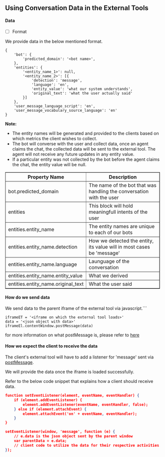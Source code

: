 ## Using Conversation Data in the External Tools

#### Data 

- [ ] Format


We provide data in the below mentioned format.
```
{
    'bot': {
        'predicted_domain': '<bot name>',
    },
    'entities': {
        '<entity_name_1>': null,
        '<entity_name_2>': [{
            'detection': 'message',
            'language': 'en',
            'entity_value': 'what our system understands',
            'original_text': 'what the user actually said'
        }]
    },
    'user_message_language_script': 'en',
    'user_message_vocabulary_source_language': 'en'
}
```

**Note:**
* The entity names will be generated and provided to the clients based on which metrics the client wishes to collect.
* The bot will converse with the user and collect data, once an agent claims the chat, the collected data will be sent to the external tool. The agent will not receive any future updates in any entity value.
* If a particular entity was not collected by the bot before the agent claims the chat, the entity value will be null.

<table border="1" class="docutils">
   <thead>
      <tr>
         <th>Property Name</th>
         <th>Description</th>
      </tr>
   </thead>
   <tbody>
      <tr>
         <td>bot.predicted_domain</td>
         <td>The name of the bot that was handling the conversation with the user</td>
      </tr>
      <tr>
         <td>entities</td>
         <td>This block will hold meaningfull intents of the user</td>
      </tr>
      <tr>
         <td>entities.entity_name</td>
         <td>The entity names are unique to each of our bots</td>
      </tr>
      <tr>
         <td>entities.entity_name.detection</td>
         <td>How we detected the entity, its value will in most cases be 'message'</td>
      </tr>
      <tr>
         <td>entities.entity_name.language</td>
         <td>Launguage of the conversation</td>
      </tr>
      <tr>
         <td>entities.entity_name.entity_value</td>
         <td>What we derived</td>
      </tr>
      <tr>
         <td>entities.entity_name.original_text</td>
         <td>What the user said</td>
      </tr>
    </tbody>
</table>

#### How do we send data

We send data to the parent iframe of the external tool via javascript.```

```
iframeET = '<iframe on which the external tool loads>'
data = '<json object with data>'
iframeEl.contentWindow.postMessage(data)
```

for more information on what postMessage is, please refer to [here](https://developer.mozilla.org/en-US/docs/Web/API/Window/postMessage )


#### How we expect the client to receive the data

The client's external tool will have to add a listener for 'message' sent via [postMessage](https://developer.mozilla.org/en-US/docs/Web/API/Window/postMessage).

We will provide the data once the iframe is loaded successfully.

Refer to the below code snippet that explains how a client should receive data.

```json
function setEventListener(element, eventName, eventHandler) {
    if (element.addEventListener) {
        element.addEventListener(eventName, eventHandler, false);
    } else if (element.attachEvent) {
        element.attachEvent('on' + eventName, eventHandler);
    }
}

setEventListener(window, 'message', function (e) {
	// e.data is the json object sent by the parent window
    var parentData = e.data;
    // client code to utilize the data for their respective activities.
});

```
